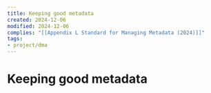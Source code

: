 ```yaml
---
title: Keeping good metadata
created: 2024-12-06
modified: 2024-12-06
complies: "[[Appendix L Standard for Managing Metadata (2024)]]"
tags: 
- project/dma
---
```

# Keeping good metadata
